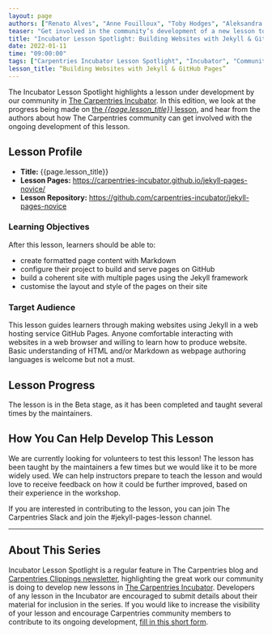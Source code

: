 ```yaml
---
layout: page
authors: ["Renato Alves", "Anne Fouilloux", "Toby Hodges", "Aleksandra Nenadic", "Sarah Stevens"]
teaser: "Get involved in the community’s development of a new lesson to teach Jekyll and GitHub."
title: "Incubator Lesson Spotlight: Building Websites with Jekyll & GitHub Pages"
date: 2022-01-11
time: "09:00:00"
tags: ["Carpentries Incubator Lesson Spotlight", "Incubator", "Community"]
lesson_title: “Building Websites with Jekyll & GitHub Pages”
---
```


The Incubator Lesson Spotlight highlights a lesson under development by our community in [The Carpentries Incubator][incubator]. In this edition, we look at the progress being made on [the _{{page.lesson_title}}_ lesson][lesson-pages], and hear from the authors about how The Carpentries community can get involved with the ongoing development of this lesson.

## Lesson Profile

* **Title:** {{page.lesson_title}}
* **Lesson Pages:** https://carpentries-incubator.github.io/jekyll-pages-novice/
* **Lesson Repository:** https://github.com/carpentries-incubator/jekyll-pages-novice

### Learning Objectives

After this lesson, learners should be able to:

- create formatted page content with Markdown
- configure their project to build and serve pages on GitHub
- build a coherent site with multiple pages using the Jekyll framework
- customise the layout and style of the pages on their site

### Target Audience

This lesson guides learners through making websites using Jekyll in a web hosting service GitHub Pages. Anyone comfortable interacting with websites in a web browser and willing to learn how to produce website. Basic understanding of HTML and/or Markdown as webpage authoring languages is welcome but not a must.

## Lesson Progress

The lesson is in the Beta stage, as it has been completed and taught several times by the maintainers.

## How You Can Help Develop This Lesson

We are currently looking for volunteers to test this lesson! The lesson has been taught by the maintainers a few times but we would like it to be more widely used. We can help instructors prepare to teach the lesson and would love to receive feedback on how it could be further improved, based on their experience in the workshop.

If you are interested in contributing to the lesson, you can join The Carpentries Slack and join the #jekyll-pages-lesson channel.

------

## About This Series

Incubator Lesson Spotlight is a regular feature in The Carpentries blog and [Carpentries Clippings newsletter][newsletter], highlighting the great work our community is doing to develop new lessons in [The Carpentries Incubator][incubator]. Developers of any lesson in the Incubator are encouraged to submit details about their material for inclusion in the series. If you would like to increase the visibility of your lesson and encourage Carpentries community members to contribute to its ongoing development, [fill in this short form][ils-form].

<!-- link references -->
[ils-form]: https://forms.gle/cCuLATAEomfdFejs9
[incubator]: https://github.com/carpentries-incubator/
[lesson-pages]: https://carpentries-incubator.github.io/jekyll-pages-novice/
[newsletter]: https://carpentries.org/newsletter/
